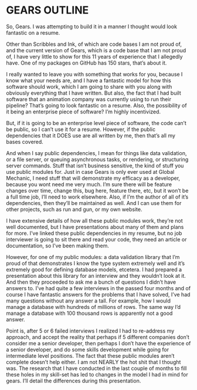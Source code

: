 <!-- @CenterHeader clear skip -->
# GEARS OUTLINE

<!-- @Prompt -->
So, Gears. I was attempting to build it in a manner I thought would look fantastic on a resume. 

<!-- @Prompt -->
Other than Scribbles and Ink, of which are code bases I am not proud of, and the current version of Gears, which is a code base that I am not proud of, I have very little to show for this 11 years of experience that I allegedly have. One of my packages on GitHub has 150 stars, that’s about it.

<!-- @Prompt -->
I really wanted to leave you with something that works for you, because I know what your needs are, and I have a fantastic model for how this software should work, which I am going to share with you along with obviously everything that I have written. But also, the fact that I had built software that an animation company was currently using to run their pipeline? That’s going to look fantastic on a resume. Also, the possibility of it being an enterprise piece of software? I’m highly incentivized.

<!-- @Prompt -->
But, if it is going to be an enterprise level piece of software, the code can’t be public, so I can’t use it for a resume. However, if the public dependencies that it DOES use are all written by me, then that’s all my bases covered. 

<!-- @Prompt -->
And when I say public dependencies, I mean for things like data validation, or a file server, or queuing asynchronous tasks, or rendering, or structuring server commands. Stuff that isn’t business sensitive, the kind of stuff you use public modules for. Just in case Gears is only ever used at Global Mechanic, I need stuff that will demonstrate my efficacy as a developer, because you wont need me very much. I’m sure there will be feature changes over time, change this, bug here, feature there, etc, but it won’t be a full time job, I’ll need to work elsewhere. Also, if I’m the author of all of it’s dependencies, then they’ll be maintained as well. And I can use them for other projects, such as run and gun, or my own website. 

<!-- @Prompt -->
I have extensive details of how all these public modules work, they’re not well documented, but I have presentations about many of them and plans for more. I’ve linked these public dependencies in my resume, but no job interviewer is going to sit there and read your code, they need an article or documentation, so I’ve been making them. 

<!-- @Prompt -->
However, for one of my public modules: a data validation library that I’m proud of that demonstrates I know the type system extremely well and it’s extremely good for defining database models, etcetera. I had prepared a presentation about this library for an interview and they wouldn’t look at it. And then they proceeded to ask me a bunch of questions I didn’t have answers to. I’ve had quite a few interviews in the passed four months and of course I have fantastic answers for the problems that I have solved, I’ve had many questions without any answer a tall. For example, how I would manage a database with hundreds of millions of rows. The same way I’d manage a database with 100 thousand rows is apparently not a good answer. 

<!-- @Prompt -->
Point is, after 5 or 6 failed interviews I realized I had to re-address my approach, and accept the reality that perhaps if 5 different companies don’t consider me a senior developer, then perhaps I don’t have the experience of a senior developer, and do some skills development while going for intermediate level positions. The fact that these public modules aren’t complete doesn’t help either. I am not NEARLY the hot shit that I thought was. The research that I have conducted in the last couple of months to fill these holes in my skill-set has led to changes in the model I had in mind for gears. I’ll detail the differences during this presentation.